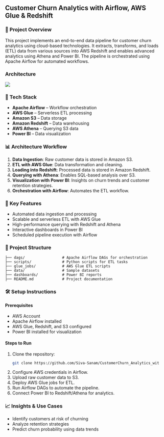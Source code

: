 ## Customer Churn Analytics with Airflow, AWS Glue & Redshift

### 📌 Project Overview
This project implements an end-to-end data pipeline for customer churn analytics using cloud-based technologies. It extracts, transforms, and loads (ETL) data from various sources into AWS Redshift and enables advanced analytics using Athena and Power BI. The pipeline is orchestrated using Apache Airflow for automated workflows.

### Architecture 
<img src="ProjectArchitecture.jpg">

### 🚀 Tech Stack
- **Apache Airflow** – Workflow orchestration
- **AWS Glue** – Serverless ETL processing
- **Amazon S3** – Data storage
- **Amazon Redshift** – Data warehousing
- **AWS Athena** – Querying S3 data
- **Power BI** – Data visualization

### 📊 Architecture Workflow
1. **Data Ingestion**: Raw customer data is stored in Amazon S3.
2. **ETL with AWS Glue**: Data transformation and cleaning.
3. **Loading into Redshift**: Processed data is stored in Amazon Redshift.
4. **Querying with Athena**: Enables SQL-based analysis over S3.
5. **Visualization with Power BI**: Insights on churn trends and customer retention strategies.
6. **Orchestration with Airflow**: Automates the ETL workflow.

### 🔹 Key Features
- Automated data ingestion and processing
- Scalable and serverless ETL with AWS Glue
- High-performance querying with Redshift and Athena
- Interactive dashboards in Power BI
- Scheduled pipeline execution with Airflow

### 📂 Project Structure
```
├── dags/                 # Apache Airflow DAGs for orchestration
├── scripts/              # Python scripts for ETL tasks
├── glue_jobs/            # AWS Glue ETL scripts
├── data/                 # Sample datasets
├── dashboards/           # Power BI reports
├── README.md             # Project documentation
```

### 🛠 Setup Instructions
#### Prerequisites
- AWS Account
- Apache Airflow installed
- AWS Glue, Redshift, and S3 configured
- Power BI installed for visualization

#### Steps to Run
1. Clone the repository:
   ```bash
   git clone https://github.com/Siva-Sanam/CustomerChurn_Analytics_with_Airflow-AWSGlue_Redshift.git
   ```
2. Configure AWS credentials in Airflow.
3. Upload raw customer data to S3.
4. Deploy AWS Glue jobs for ETL.
5. Run Airflow DAGs to automate the pipeline.
6. Connect Power BI to Redshift/Athena for analytics.

### 📈 Insights & Use Cases
- Identify customers at risk of churning
- Analyze retention strategies
- Predict churn probability using data trends


